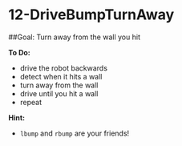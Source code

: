 # 12-DriveBumpTurnAway
##Goal:  Turn away from the wall you hit 

**To Do:**
* drive the robot backwards 
* detect when it hits a wall
* turn away from the wall
* drive until you hit a wall
* repeat

**Hint:**
* `lbump` and `rbump` are your friends!
